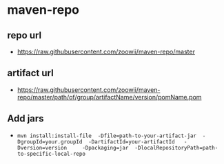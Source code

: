 # maven-repo

## repo url

* https://raw.githubusercontent.com/zoowii/maven-repo/master


## artifact url

* https://raw.githubusercontent.com/zoowii/maven-repo/master/path/of/group/artifactName/version/pomName.pom

## Add jars

* `mvn install:install-file  -Dfile=path-to-your-artifact-jar  -DgroupId=your.groupId  -DartifactId=your-artifactId   -Dversion=version     -Dpackaging=jar  -DlocalRepositoryPath=path-to-specific-local-repo`

